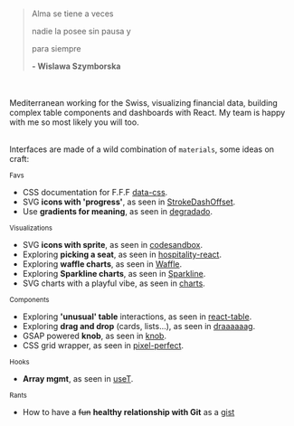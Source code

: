

<!---
polmoneys/polmoneys is a ✨ special ✨ repository because its `README.md` (this file) appears on your GitHub profile.
You can click the Preview link to take a look at your changes.
--->
<br/>

>Alma se tiene a veces 
>
>nadie la posee sin pausa y
>
>para siempre
>
>**- Wislawa Szymborska**


<br/>
<br/>
Mediterranean working for the Swiss, visualizing financial data, building complex table components and dashboards with React. My team is happy with me so most likely you will too. 

<br/>
<br/>

Interfaces are made of a wild combination of `materials`, some ideas on craft: 

<sub>Favs</sub>
- CSS documentation for F.F.F [data-css](https://github.com/polmoneys/data-css).
- SVG **icons with 'progress'**, as seen in [StrokeDashOffset](https://github.com/polmoneys/StrokeDashoffset).
- Use **gradients for meaning**, as seen in [degradado](https://github.com/polmoneys/degradado).

<sub>Visualizations</sub>
- SVG **icons with sprite**, as seen in [codesandbox](https://codesandbox.io/s/icon-svg-sprite-jgppz5).
- Exploring **picking a seat**, as seen in [hospitality-react](https://github.com/polmoneys/hospitality-react).
- Exploring **waffle charts**, as seen in [Waffle](https://github.com/polmoneys/Waffle).
- Exploring **Sparkline charts**, as seen in [Sparkline](https://github.com/polmoneys/Sparkline).
- SVG charts with a playful vibe, as seen in [charts](https://github.com/polmoneys/charts).

<sub>Components</sub>
- Exploring **'unusual' table** interactions, as seen in [react-table](https://github.com/polmoneys/react-table).
- Exploring **drag and drop** (cards, lists...), as seen in [draaaaaag](https://github.com/polmoneys/draaaaaag).
- GSAP powered **knob**, as seen in [knob](https://github.com/polmoneys/knob).
- CSS grid wrapper, as seen in [pixel-perfect](https://github.com/polmoneys/pixel-perfect).

<sub>Hooks</sub>
- **Array mgmt**, as seen in [useT](https://github.com/polmoneys/useT).

<sub>Rants</sub>
- How to have a ~~fun~~ **healthy relationship with Git** as a [gist](https://gist.github.com/polmoneys/28c63f2a8b23b82b4b80378f85dfedf8)


